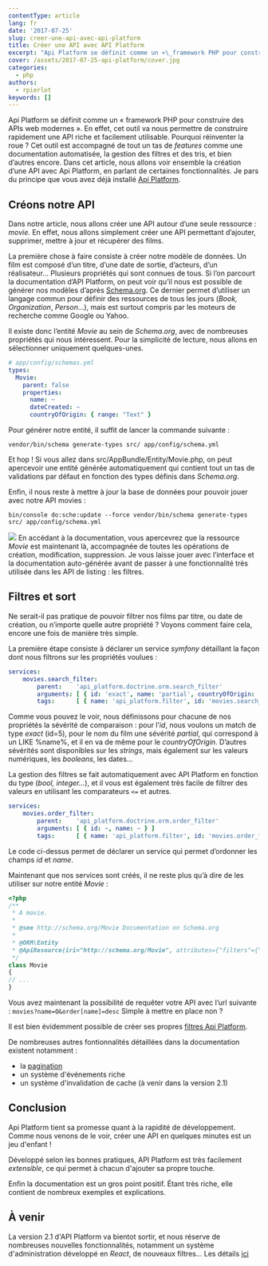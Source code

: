 ```yaml
---
contentType: article
lang: fr
date: '2017-07-25'
slug: creer-une-api-avec-api-platform
title: Créer une API avec API Platform
excerpt: "Api Platform se définit comme un «\_framework PHP pour construire des APIs web modernes\_». En effet, cet outil va nous permettre de construire rapidement une API riche et facilement utilisable."
cover: /assets/2017-07-25-api-platform/cover.jpg
categories:
  - php
authors:
  - rpierlot
keywords: []
---
```


Api Platform se définit comme un « framework PHP pour construire des APIs web modernes ». En effet, cet outil va nous permettre de construire rapidement une API riche et facilement utilisable.
Pourquoi réinventer la roue ? Cet outil est accompagné de tout un tas de _features_ comme une documentation automatisée, la gestion des filtres et des tris, et bien d’autres encore.
Dans cet article, nous allons voir ensemble la création d’une API avec Api Platform, en parlant de certaines fonctionnalités. Je pars du principe que vous avez déjà installé [Api Platform](https://api-platform.com/docs/).

## Créons notre API

Dans notre article, nous allons créer une API autour d’une seule ressource : _movie._ En effet, nous allons simplement créer une API permettant d’ajouter, supprimer, mettre à jour et récupérer des films.

La première chose à faire consiste à créer notre modèle de données. Un film est composé d’un titre, d’une date de sortie, d’acteurs, d’un réalisateur… Plusieurs propriétés qui sont connues de tous.
Si l’on parcourt la documentation d’API Platform, on peut voir qu’il nous est possible de générer nos modèles d’après [Schema.org](http://schema.org). Ce dernier permet d’utiliser un langage commun pour définir des ressources de tous les jours (_Book, Organization_, _Person_…), mais est surtout compris par les moteurs de recherche comme Google ou Yahoo.

Il existe donc l’entité _Movie_ au sein de _Schema.org_, avec de nombreuses propriétés qui nous intéressent. Pour la simplicité de lecture, nous allons en sélectionner uniquement quelques-unes.

```yaml
# app/config/schemas.yml
types:
  Movie:
    parent: false
    properties:
      name: ~
      dateCreated: ~
      countryOfOrigin: { range: "Text" }
```

Pour générer notre entité, il suffit de lancer la commande suivante :

```
vendor/bin/schema generate-types src/ app/config/schema.yml
```

Et hop ! Si vous allez dans src/AppBundle/Entity/Movie.php, on peut apercevoir une entité générée automatiquement qui contient tout un tas de validations par défaut en fonction des types définis dans _Schema.org_.

Enfin, il nous reste à mettre à jour la base de données pour pouvoir jouer avec notre API movies :

```
bin/console do:sche:update --force vendor/bin/schema generate-types src/ app/config/schema.yml
```

![]({BASE_URL}/imgs/articles/2017-07-25-api-platform/api_platform_movies.png)
En accédant à la documentation, vous apercevrez que la ressource _Movie_ est maintenant là, accompagnée de toutes les opérations de création, modification, suppression.
Je vous laisse jouer avec l’interface et la documentation auto-générée avant de passer à une fonctionnalité très utilisée dans les API de listing : les filtres.

## Filtres et sort

Ne serait-il pas pratique de pouvoir filtrer nos films par titre, ou date de création, ou n’importe quelle autre propriété ? Voyons comment faire cela, encore une fois de manière très simple.

La première étape consiste à déclarer un service _symfony_ détaillant la façon dont nous filtrons sur les propriétés voulues :

```yaml
services:
    movies.search_filter:
        parent:    'api_platform.doctrine.orm.search_filter'
        arguments: [ { id: 'exact', name: 'partial', countryOfOrigin: 'partial' } ]
        tags:      [ { name: 'api_platform.filter', id: 'movies.search_filter' } ]
```

Comme vous pouvez le voir, nous définissons pour chacune de nos propriétés la sévérité de comparaison : pour l’_id_, nous voulons un match de type _exact_ (id=5), pour le nom du film une sévérité _partial_, qui correspond à un LIKE %name%, et il en va de même pour le _countryOfOrigin_. D’autres sévérités sont disponibles sur les _strings_, mais également sur les valeurs numériques, les _booleans_, les dates…

La gestion des filtres se fait automatiquement avec API Platform en fonction du type (_bool, integer…_), et il vous est également très facile de filtrer des valeurs en utilisant les comparateurs `<=` et autres.

```yaml
services:
    movies.order_filter:
        parent:    'api_platform.doctrine.orm.order_filter'
        arguments: [ { id: ~, name: ~ } ]
        tags:      [ { name: 'api_platform.filter', id: 'movies.order_filter' } ]
```
Le code ci-dessus permet de déclarer un service qui permet d’ordonner les champs _id_ et _name_.

Maintenant que nos services sont créés, il ne reste plus qu’à dire de les utiliser sur notre entité _Movie_ :

```php
<?php
/**
 * A movie.
 *
 * @see http://schema.org/Movie Documentation on Schema.org
 *
 * @ORM\Entity
 * @ApiResource(iri="http://schema.org/Movie", attributes={"filters"={"movies.search_filter", "movies.order_filter"}})
 */
class Movie
{
// ...
}
```
Vous avez maintenant la possibilité de requêter votre API avec l’url suivante : `movies?name=O&order[name]=desc`
Simple à mettre en place non ?

Il est bien évidemment possible de créer ses propres [filtres Api Platform](https://api-platform.com/docs/core/filters#creating-custom-filters).

De nombreuses autres fontionnalités détaillées dans la documentation existent notamment :
* la [pagination](https://api-platform.com/docs/core/pagination)
* un système d'événements riche
* un système d'invalidation de cache (à venir dans la version 2.1)

## Conclusion

Api Platform tient sa promesse quant à la rapidité de développement. Comme nous venons de le voir, créer une API en quelques minutes est un jeu d'enfant !

Développé selon les bonnes pratiques, API Platform est très facilement _extensible_, ce qui permet à chacun d'ajouter sa propre touche.

Enfin la documentation est un gros point positif. Étant très riche, elle contient de nombreux exemples et explications.

## À venir

La version 2.1 d'API Platform va bientot sortir, et nous réserve de nombreuses nouvelles fonctionnalités, notamment un système d'administration développé en _React_, de nouveaux filtres... Les détails [ici](https://dunglas.fr/2017/06/api-platform-2-1-feature-walkthrough-create-blazing-fast-hypermedia-apis-generate-js-apps/)
